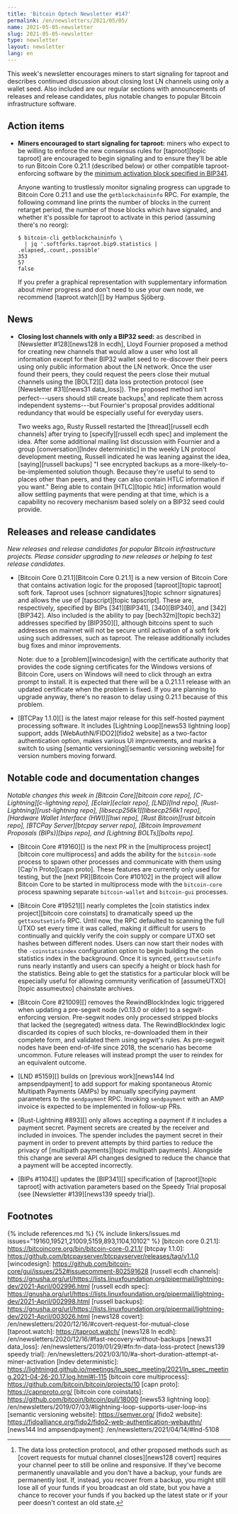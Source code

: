 ```yaml
---
title: 'Bitcoin Optech Newsletter #147'
permalink: /en/newsletters/2021/05/05/
name: 2021-05-05-newsletter
slug: 2021-05-05-newsletter
type: newsletter
layout: newsletter
lang: en
---
```

This week's newsletter encourages miners to start signaling for taproot
and describes continued discussion about closing lost LN channels using
only a wallet seed.  Also included are our regular sections with
announcements of releases and release candidates, plus notable changes
to popular Bitcoin infrastructure software.

## Action items

- **Miners encouraged to start signaling for taproot:** miners who
  expect to be willing to enforce the new consensus rules for
  [taproot][topic taproot] are encouraged to begin signaling and to
  ensure they'll be able to run Bitcoin Core 0.21.1 (described below) or
  other compatible taproot-enforcing software by the [minimum activation
  block specified in BIP341](https://github.com/bitcoin/bips/blob/master/bip-0341.mediawiki#deployment).

  Anyone wanting to trustlessly monitor signaling progress can upgrade
  to Bitcoin Core 0.21.1 and use the `getblockchaininfo` RPC.  For
  example, the following command line prints the number of blocks in
  the current retarget period, the number of those blocks which have
  signaled, and whether it's possible for taproot to activate in this
  period (assuming there's no reorg):

  ```text
  $ bitcoin-cli getblockchaininfo \
    | jq '.softforks.taproot.bip9.statistics | .elapsed,.count,.possible'
  353
  57
  false
  ```

  If you prefer a graphical representation with supplementary
  information about miner progress and don't need to use your own
  node, we recommend [taproot.watch][] by Hampus Sjöberg.

## News

- **Closing lost channels with only a BIP32 seed:** as described in [Newsletter
  #128][news128 ln ecdh], Lloyd Fournier proposed a method for creating
  new channels that would allow a user who lost all information except
  for their BIP32 wallet seed to re-discover their peers using only
  public information about the LN network.  Once the user found their
  peers, they could request the peers close their mutual channels using
  the [BOLT2][] data loss protection protocol (see [Newsletter
  #31][news31 data_loss]).  The proposed method isn't perfect---users
  should still create backups[^missing-peer] and replicate them across
  independent systems---but Fournier's proposal provides additional
  redundancy that would be especially useful for everyday users.

  Two weeks ago, Rusty Russell restarted the [thread][russell
  ecdh channels] after trying to [specify][russell ecdh spec] and
  implement the idea.  After some additional mailing list discussion with Fournier
  and a group [conversation][lndev deterministic] in the weekly LN
  protocol development meeting, Russell indicated he was leaning
  against the idea, [saying][russell backups] "I see encrypted backups
  as a more-likely-to-be-implemented solution though.  Because they're
  useful to send to places other than peers, and they can also contain
  HTLC information if you want."  Being able to contain
  [HTLC][topic htlc] information would allow settling payments that
  were pending at that time, which is a capability no recovery
  mechanism based solely on a BIP32 seed could provide.

## Releases and release candidates

*New releases and release candidates for popular Bitcoin infrastructure
projects.  Please consider upgrading to new releases or helping to test
release candidates.*

- [Bitcoin Core 0.21.1][Bitcoin Core 0.21.1] is a new version of Bitcoin
  Core that contains activation logic for the proposed [taproot][topic
  taproot] soft fork.  Taproot uses [schnorr signatures][topic schnorr
  signatures] and allows the use of [tapscript][topic tapscript].  These
  are, respectively, specified by BIPs [341][BIP341], [340][BIP340], and
  [342][BIP342].  Also included is the ability to pay [bech32m][topic
  bech32] addresses specified by [BIP350][], although bitcoins spent to
  such addresses on mainnet will not be secure until activation of a
  soft fork using such addresses, such as taproot.  The release
  additionally includes bug fixes and minor improvements.

  Note: due to a [problem][wincodesign] with the certificate authority
  that provides the code signing certificates for the Windows versions
  of Bitcoin Core, users on Windows will need to click through an
  extra prompt to install.  It is expected that there will be a
  0.21.1.1 release with an updated certificate when the problem is
  fixed.  If you are planning to upgrade anyway, there's no reason to
  delay using 0.21.1 because of this problem.

- [BTCPay 1.1.0][] is the latest major release for this self-hosted payment
  processing software. It includes [Lightning Loop][news53 lightning loop]
  support, adds [WebAuthN/FIDO2][fido2 website] as a two-factor authentication
  option, makes various UI improvements, and marks a switch to using [semantic
  versioning][semantic versioning website] for version numbers moving forward.

## Notable code and documentation changes

*Notable changes this week in [Bitcoin Core][bitcoin core repo],
[C-Lightning][c-lightning repo], [Eclair][eclair repo], [LND][lnd repo],
[Rust-Lightning][rust-lightning repo], [libsecp256k1][libsecp256k1
repo], [Hardware Wallet Interface (HWI)][hwi repo],
[Rust Bitcoin][rust bitcoin repo], [BTCPay Server][btcpay server repo],
[Bitcoin Improvement Proposals (BIPs)][bips repo], and [Lightning
BOLTs][bolts repo].*

- [Bitcoin Core #19160][] is the next PR in the [multiprocess project][bitcoin
  core multiprocess] and adds the ability for the `bitcoin-node` process to spawn
  other processes and communicate with them using [Cap'n Proto][capn proto].
  These features are currently only used for testing, but the [next PR][Bitcoin
  Core #10102] in the project will allow Bitcoin Core to be started in
  multiprocess mode with the `bitcoin-core` process spawning separate
  `bitcoin-wallet` and `bitcoin-gui` processes.

- [Bitcoin Core #19521][] nearly completes the [coin statistics index project][bitcoin
  core coinstats] to dramatically speed up the `gettxoutsetinfo` RPC.  Until
  now, the RPC defaulted to scanning the full UTXO set every time it was called, making it
  difficult for users to continually and quickly verify the coin supply or
  compare UTXO set hashes between different nodes.
  Users can now start their nodes with the `-coinstatsindex`
  configuration option to begin building the coin statistics index in the background.  Once
  it is synced, `gettxoutsetinfo` runs nearly instantly and users can specify a
  height or block hash for the statistics.  Being able to get the
  statistics for a particular block will be especially useful for
  allowing community verification of [assumeUTXO][topic assumeutxo]
  chainstate archives.

- [Bitcoin Core #21009][] removes the RewindBlockIndex logic triggered when
  updating a pre-segwit node (v0.13.0 or older) to a segwit-enforcing
  version. Pre-segwit nodes only processed stripped blocks that lacked the (segregated) witness
  data. The RewindBlockIndex logic discarded its copies of such blocks,
  re-downloaded them in their complete form, and validated them using segwit's rules. As pre-segwit
  nodes have been end-of-life since 2018, the scenario has become uncommon.
  Future releases will instead prompt the user to reindex for an equivalent
  outcome.

- [LND #5159][] builds on [previous work][news144 lnd ampsendpayment] to add
  support for making spontaneous Atomic Multipath Payments (AMPs) by manually
  specifying payment parameters to the `sendpayment` RPC. Invoking `sendpayment`
  with an AMP invoice is expected to be implemented in follow-up PRs.

- [Rust-Lightning #893][] only allows accepting a payment if it includes
  a payment secret.  Payment secrets are created by the receiver and
  included in invoices.  The spender includes the payment secret in
  their payment in order to prevent attempts by third parties to reduce
  the privacy of [multipath payments][topic multipath payments].  Alongside
  this change are several API changes designed to reduce the chance that
  a payment will be accepted incorrectly.

- [BIPs #1104][] updates the [BIP341][] specification of [taproot][topic
  taproot] with activation parameters based on the Speedy Trial proposal
  (see [Newsletter #139][news139 speedy trial]).

## Footnotes

[^missing-peer]:
    The data loss protection protocol, and other proposed methods such
    as [covert requests for mutual channel closes][news128 covert] requires your channel peer to
    still be online and responsive.  If they've become permanently
    unavailable and you don't have a backup, your funds are permanently
    lost.  If, instead, you recover from a backup, you might still lose
    all of your funds if you broadcast an old state, but you have a
    chance to recover your funds if you backed up the latest state or if
    your peer doesn't contest an old state.

{% include references.md %}
{% include linkers/issues.md issues="19160,19521,21009,5159,893,1104,10102" %}
[bitcoin core 0.21.1]: https://bitcoincore.org/bin/bitcoin-core-0.21.1/
[btcpay 1.1.0]: https://github.com/btcpayserver/btcpayserver/releases/tag/v1.1.0
[wincodesign]: https://github.com/bitcoin-core/gui/issues/252#issuecomment-802591628
[russell ecdh channels]: https://gnusha.org/url/https://lists.linuxfoundation.org/pipermail/lightning-dev/2021-April/002996.html
[russell ecdh spec]: https://gnusha.org/url/https://lists.linuxfoundation.org/pipermail/lightning-dev/2021-April/002998.html
[russell backups]: https://gnusha.org/url/https://lists.linuxfoundation.org/pipermail/lightning-dev/2021-April/003026.html
[news128 covert]: /en/newsletters/2020/12/16/#covert-request-for-mutual-close
[taproot.watch]: https://taproot.watch/
[news128 ln ecdh]: /en/newsletters/2020/12/16/#fast-recovery-without-backups
[news31 data_loss]: /en/newsletters/2019/01/29/#fn:fn-data-loss-protect
[news139 speedy trial]: /en/newsletters/2021/03/10/#a-short-duration-attempt-at-miner-activation
[lndev deterministic]: https://lightningd.github.io/meetings/ln_spec_meeting/2021/ln_spec_meeting.2021-04-26-20.17.log.html#l-115
[bitcoin core multiprocess]: https://github.com/bitcoin/bitcoin/projects/10
[capn proto]: https://capnproto.org/
[bitcoin core coinstats]: https://github.com/bitcoin/bitcoin/pull/18000
[news53 lightning loop]: /en/newsletters/2019/07/03/#lightning-loop-supports-user-loop-ins
[semantic versioning website]: https://semver.org/
[fido2 website]: https://fidoalliance.org/fido2/fido2-web-authentication-webauthn/
[news144 lnd ampsendpayment]: /en/newsletters/2021/04/14/#lnd-5108
